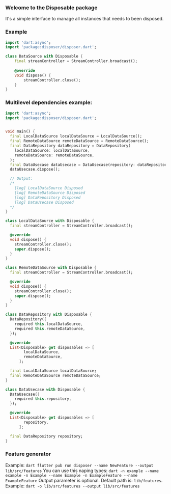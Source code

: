 <!-- 
This README describes the package. If you publish this package to pub.dev,
this README's contents appear on the landing page for your package.

For information about how to write a good package README, see the guide for
[writing package pages](https://dart.dev/guides/libraries/writing-package-pages). 

For general information about developing packages, see the Dart guide for
[creating packages](https://dart.dev/guides/libraries/create-library-packages)
and the Flutter guide for
[developing packages and plugins](https://flutter.dev/developing-packages). 
-->

### Welcome to the Disposable package
It's a simple interface to manage all instances that needs to been disposed.

### Example
```dart
import 'dart:async';
import 'package:disposer/disposer.dart';

class DataSource with Disposable {
    final streamController = StreamController.broadcast();
    
    @override
    void dispose() {
        streamController.close();
    }
}

```

### Multilevel dependencies example:
```dart
import 'dart:async';
import 'package:disposer/disposer.dart';


void main() {
  final LocalDataSource localDataSource = LocalDataSource();
  final RemoteDataSource remoteDataSource = RemoteDataSource();
  final DataRepository dataRepository = DataRepository(
    localDataSource: localDataSource,
    remoteDataSource: remoteDataSource,
  );
  final DataUsecase dataUsecase = DataUsecase(repository: dataRepository);
  dataUsecase.dispose();

  // Output:
  /*
    [log] LocalDataSource Disposed
    [log] RemoteDataSource Disposed
    [log] DataRepository Disposed
    [log] DataUsecase Disposed
  */
}

class LocalDataSource with Disposable {
  final streamController = StreamController.broadcast();

  @override
  void dispose() {
    streamController.close();
    super.dispose();
  }
}

class RemoteDataSource with Disposable {
  final streamController = StreamController.broadcast();

  @override
  void dispose() {
    streamController.close();
    super.dispose();
  }
}

class DataRepository with Disposable {
  DataRepository({
    required this.localDataSource,
    required this.remoteDataSource,
  });

  @override
  List<Disposable> get disposables => [
        localDataSource,
        remoteDataSource,
      ];

  final LocalDataSource localDataSource;
  final RemoteDataSource remoteDataSource;
}

class DataUsecase with Disposable {
  DataUsecase({
    required this.repository,
  });

  @override
  List<Disposable> get disposables => [
        repository,
      ];

  final DataRepository repository;
}

```
### Feature generator
Example:
    ``` dart
        flutter pub run disposer --name NewFeature --output lib/src/features
    ```
You can use this naping types:
    ``` dart
        -n example
        --name example
        -n Example
        --name Example
        -n ExampleFeature
        --name ExampleFeature
    ```
Output parameter is optional. Default path is: `lib/features`.
Example:
    ``` dart
        -o lib/src/features
        --output lib/src/features
    ```
    
